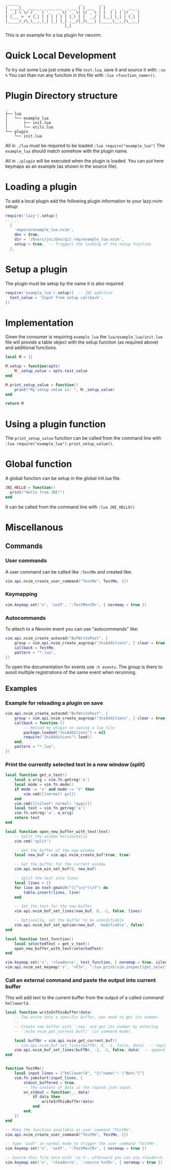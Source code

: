 ```
 _____                           _        _                
| ____|_  ____ _ _ __ ___  _ __ | | ___  | |   _   _  __ _ 
|  _| \ \/ / _` | '_ ` _ \| '_ \| |/ _ \ | |  | | | |/ _` |
| |___ >  < (_| | | | | | | |_) | |  __/ | |__| |_| | (_| |
|_____/_/\_\__,_|_| |_| |_| .__/|_|\___| |_____\__,_|\__,_|
                          |_|                              
```
This is an example for a lua plugin for neovim.

# Quick Local Development
To try out some Lua just create a file `test.lua`, save it and source it with:
`:so %`
You can than run any function in this file with `:lua <function_name>()`.


# Plugin Directory structure
```
.
├── lua
│   └── example_lua
│       ├── init.lua
│       └── utils.lua
└── plugin
    └── init.lua
```

All in `./lua` must be required to be loaded `:lua require("example_lua")`
The `example_lua` should match somehow with the plugin name.

All in `./plugin` will be executed when the plugin is loaded.
You can put here keymaps as an example (as shown in the source file).


# Loading a plugin
To add a local plugin add the following plugin information to your lazy.nvim 
setup:

```lua
require('lazy').setup({
-- ...
  {
    'mopore/example_lua.nvim',
    dev = true,
    dir = '/Users/jni/Dev/git_rep/example_lua.nvim',
    setup = true,  -- Triggers the loading of the setup function
  },
```


# Setup a plugin
The plugin must be setup by the name it is also required.

```lua
require('example_lua').setup({  -- JNI addition
  test_value = 'Input from setup callback',
})
```


# Implementation
Given the consumer is requiring `example_lua` the `lua/example_lua/init.lua` 
file will provide a table object with the setup function (as required above) 
and additional functions.

```lua
local M = {}

M.setup = function(opts)
    M._setup_value = opts.test_value
end

M.print_setup_value = function()
    print("My setup value is: ", M._setup_value)
end

return M
```


# Using a plugin function
The `print_setup_value` function can be called from the command line with 
`:lua require("example_lua").print_setup_value()`.


# Global function
A global function can be setup in the global init.lua file.

```lua
JNI_HELLO = function()
  print("Hello from JNI!")
end
```

It can be called from the command line with `:lua JNI_HELLO()`

# Miscellanous

## Commands
### User commands
A user command can be called like `:TestMe` and created like:
```lua
vim.api.nvim_create_user_command("TestMe", TestMe, {})
```

### Keymapping
```lua
vim.keymap.set('n', 'asdf', ':TestMe<CR>', { noremap = true })
```

### Autocommands
To attach to a Neovim event you can use "autocommands" like:
```lua
vim.api.nvim_create_autocmd("BufWritePost", {
    group = vim.api.nvim_create_augroup("JniAdditions", { clear = true }),
    callback = TestMe,
    pattern = "*.lua",
})
```
To open the documentation for events use `:h events`.
The group is there to avoid multiple registrations of the same event when
rerunning.

## Examples

### Example for reloading a plugin on save
```lua
vim.api.nvim_create_autocmd("BufWritePost", {
    group = vim.api.nvim_create_augroup("JniAdditions", { clear = true }),
    callback = function ()
        -- Reload my plugin on saving a lua file
        package.loaded["JniAdditions"] = nil
        require("JniAdditions").load()
    end,
    pattern = "*.lua",
})
```

### Print the currently selected text in a new window (split)
```lua
local function get_v_text()
    local a_orig = vim.fn.getreg('a')
    local mode = vim.fn.mode()
    if mode ~= 'v' and mode ~= 'V' then
        vim.cmd([[normal! gv]])
    end
    vim.cmd([[silent! normal! "aygv]])
    local text = vim.fn.getreg('a')
    vim.fn.setreg('a', a_orig)
    return text
end

local function open_new_buffer_with_text(text)
    -- Split the window horizontally
    vim.cmd('split')

    -- Get the buffer of the new window
    local new_buf = vim.api.nvim_create_buf(true, true)

    -- Set the buffer for the current window
    vim.api.nvim_win_set_buf(0, new_buf)

    -- Split the text into lines
    local lines = {}
    for line in text:gmatch("([^\n]*)\n?") do
        table.insert(lines, line)
    end

    -- Set the text for the new buffer
    vim.api.nvim_buf_set_lines(new_buf, 0, -1, false, lines)

    -- Optionally, set the buffer to be unmodifiable
    vim.api.nvim_buf_set_option(new_buf, 'modifiable', false)
end

local function test_function()
    local selectedText = get_v_text()
    open_new_buffer_with_text(selectedText)
end

vim.keymap.set('v', '<leader>x', test_function, { noremap = true, silent = true })
vim.api.nvim_set_keymap('v', '<F3>', ':lua print(vim.inspect(get_selected_text()))<CR>', { noremap = true })
```

### Call an external command and paste the output into current buffer
This will add text to the current buffer from the output of a called command
`helloworld`.

```lua
local function writeInThisBuffer(data)
    -- Tow write into a specific buffer, you need to get its number.
    --
    -- Create new buffer with `:new` and get its number by entering
    -- `:echo nvim_get_current_buf()` (in command mode).

    local buffNr = vim.api.nvim_get_current_buf()
    -- vim.api.nvim_buf_set_lines(buffNr, 0, -1, false, data)  -- replace
    vim.api.nvim_buf_set_lines(buffNr, -1, -1, false, data)  -- append
end


function TestMe()
    local input_lines = {"helloworld", "{\"name\": \"Ben\"}"}
    vim.fn.jobstart(input_lines, {
        stdout_buffered = true,
        -- The content of data is the copied json input.
        on_stdout = function(_, data)
            if data then
                writeInThisBuffer(data)
            end
        end,
    })
end

-- Make the function available as user command "TestMe".
vim.api.nvim_create_user_command("TestMe", TestMe, {})

-- Type 'asdf' in normal mode to trigger the user command 'TestMe'.
vim.keymap.set('n', 'asdf', ':TestMe<CR>', { noremap = true })

-- Source this file once with 'so %', afterward you can use <leader>%
vim.keymap.set('n', '<leader>%', ':source %<CR>', { noremap = true })

```


